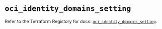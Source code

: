 # `oci_identity_domains_setting`

Refer to the Terraform Registory for docs: [`oci_identity_domains_setting`](https://registry.terraform.io/providers/oracle/oci/6.18.0/docs/resources/identity_domains_setting).
